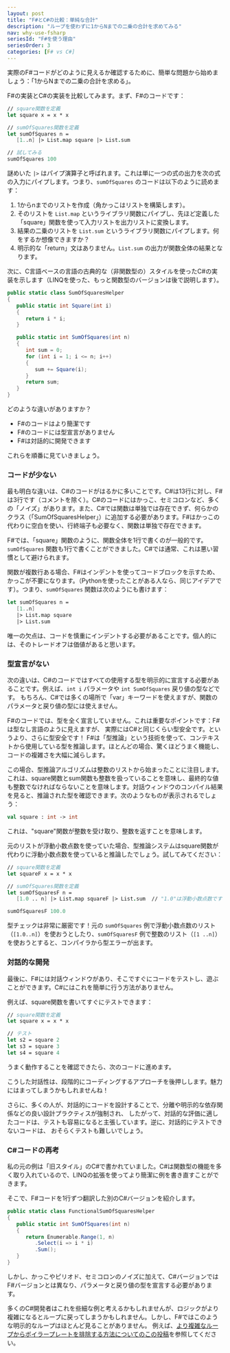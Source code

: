 ```yaml
---
layout: post
title: "F#とC#の比較：単純な合計"
description: "ループを使わずに1からNまでの二乗の合計を求めてみる"
nav: why-use-fsharp
seriesId: "F#を使う理由"
seriesOrder: 3
categories: [F# vs C#]
---
```


実際のF#コードがどのように見えるか確認するために、簡単な問題から始めましょう：「1からNまでの二乗の合計を求める」。

F#の実装とC#の実装を比較してみます。まず、F#のコードです：

```fsharp
// square関数を定義
let square x = x * x

// sumOfSquares関数を定義
let sumOfSquares n = 
   [1..n] |> List.map square |> List.sum

// 試してみる
sumOfSquares 100
```

謎めいた `|>` はパイプ演算子と呼ばれます。これは単に一つの式の出力を次の式の入力にパイプします。つまり、`sumOfSquares` のコードは以下のように読めます：

1. 1からnまでのリストを作成（角かっこはリストを構築します）。
2. そのリストを `List.map` というライブラリ関数にパイプし、先ほど定義した「square」関数を使って入力リストを出力リストに変換します。
3. 結果の二乗のリストを `List.sum` というライブラリ関数にパイプします。何をするか想像できますか？
4. 明示的な「return」文はありません。`List.sum` の出力が関数全体の結果となります。

次に、C言語ベースの言語の古典的な（非関数型の）スタイルを使ったC#の実装を示します（LINQを使った、もっと関数型のバージョンは後で説明します）。

```csharp
public static class SumOfSquaresHelper
{
   public static int Square(int i)
   {
      return i * i;
   }

   public static int SumOfSquares(int n)
   {
      int sum = 0;
      for (int i = 1; i <= n; i++)
      {
         sum += Square(i);
      }
      return sum;
   }
}
```

どのような違いがありますか？

* F#のコードはより簡潔です
* F#のコードには型宣言がありません
* F#は対話的に開発できます

これらを順番に見ていきましょう。

### コードが少ない

最も明白な違いは、C#のコードがはるかに多いことです。C#は13行に対し、F#は3行です（コメントを除く）。C#のコードにはかっこ、セミコロンなど、多くの「ノイズ」があります。また、C#では関数は単独では存在できず、何らかのクラス（「SumOfSquaresHelper」）に追加する必要があります。F#はかっこの代わりに空白を使い、行終端子も必要なく、関数は単独で存在できます。

F#では、「square」関数のように、関数全体を1行で書くのが一般的です。`sumOfSquares` 関数も1行で書くことができました。C#では通常、これは悪い習慣として避けられます。

関数が複数行ある場合、F#はインデントを使ってコードブロックを示すため、かっこが不要になります。（Pythonを使ったことがある人なら、同じアイデアです）。つまり、`sumOfSquares` 関数は次のようにも書けます：

```fsharp
let sumOfSquares n = 
   [1..n] 
   |> List.map square 
   |> List.sum
```

唯一の欠点は、コードを慎重にインデントする必要があることです。個人的には、そのトレードオフは価値があると思います。

### 型宣言がない

次の違いは、C#のコードではすべての使用する型を明示的に宣言する必要があることです。例えば、`int i` パラメータや `int SumOfSquares` 戻り値の型などです。
もちろん、C#では多くの場所で「var」キーワードを使えますが、関数のパラメータと戻り値の型には使えません。

F#のコードでは、型を全く宣言していません。これは重要なポイントです：F#は型なし言語のように見えますが、
実際にはC#と同じくらい型安全です。というより、さらに型安全です！
F#は「型推論」という技術を使って、コンテキストから使用している型を推論します。ほとんどの場合、驚くほどうまく機能し、コードの複雑さを大幅に減らします。

この場合、型推論アルゴリズムは整数のリストから始まったことに注目します。これは、square関数とsum関数も整数を扱っていることを意味し、最終的な値も整数でなければならないことを意味します。対話ウィンドウのコンパイル結果を見ると、推論された型を確認できます。次のようなものが表示されるでしょう：

```fsharp
val square : int -> int
```

これは、"square"関数が整数を受け取り、整数を返すことを意味します。

元のリストが浮動小数点数を使っていた場合、型推論システムはsquare関数が代わりに浮動小数点数を使っていると推論したでしょう。試してみてください：

```fsharp
// square関数を定義
let squareF x = x * x

// sumOfSquares関数を定義
let sumOfSquaresF n = 
   [1.0 .. n] |> List.map squareF |> List.sum  // "1.0"は浮動小数点数です

sumOfSquaresF 100.0
```

型チェックは非常に厳密です！元の `sumOfSquares` 例で浮動小数点数のリスト（`[1.0..n]`）を使おうとしたり、`sumOfSquaresF` 例で整数のリスト（`[1 ..n]`）を使おうとすると、コンパイラから型エラーが出ます。

### 対話的な開発

最後に、F#には対話ウィンドウがあり、そこですぐにコードをテストし、遊ぶことができます。C#にはこれを簡単に行う方法がありません。

例えば、square関数を書いてすぐにテストできます：

```fsharp
// square関数を定義
let square x = x * x

// テスト
let s2 = square 2
let s3 = square 3
let s4 = square 4
```

うまく動作することを確認できたら、次のコードに進めます。

こうした対話性は、段階的にコーディングするアプローチを後押しします。魅力にはまってしまうかもしれませんね！

さらに、多くの人が、対話的にコードを設計することで、分離や明示的な依存関係などの良い設計プラクティスが強制され、
したがって、対話的な評価に適したコードは、テストも容易になると主張しています。逆に、対話的にテストできないコードは、
おそらくテストも難しいでしょう。

### C#コードの再考

私の元の例は「旧スタイル」のC#で書かれていました。C#は関数型の機能を多く取り入れているので、LINQの拡張を使ってより簡潔に例を書き直すことができます。

そこで、F#コードを1行ずつ翻訳した別のC#バージョンを紹介します。

```csharp
public static class FunctionalSumOfSquaresHelper
{
   public static int SumOfSquares(int n)
   {
      return Enumerable.Range(1, n)
         .Select(i => i * i)
         .Sum();
   }
}
```

しかし、かっこやピリオド、セミコロンのノイズに加えて、C#バージョンではF#バージョンとは異なり、パラメータと戻り値の型を宣言する必要があります。

多くのC#開発者はこれを些細な例と考えるかもしれませんが、ロジックがより複雑になるとループに戻ってしまうかもしれません。しかし、F#ではこのような明示的なループはほとんど見ることがありません。
例えば、[より複雑なループからボイラープレートを排除する方法についてのこの投稿](http://fsharpforfunandprofit.com/posts/conciseness-extracting-boilerplate/)を参照してください。


